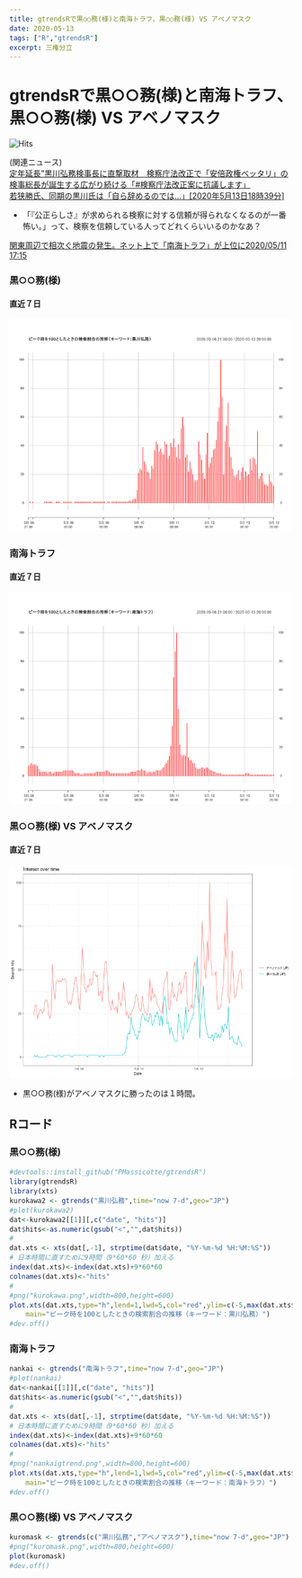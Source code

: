 ```yaml
---
title: gtrendsRで黒○○務(様)と南海トラフ、黒○○務(様) VS アベノマスク
date: 2020-05-13
tags: ["R","gtrendsR"]
excerpt: 三権分立
---
```


# gtrendsRで黒○○務(様)と南海トラフ、黒○○務(様) VS アベノマスク
![Hits](https://hitcounter.pythonanywhere.com/count/tag.svg?url=https%3A%2F%2Fgitpress.io%2F%40statrstart%2Fkurokawa)

(関連ニュース)  
[定年延長”黒川弘務検事長に直撃取材　検察庁法改正で「安倍政権ベッタリ」の検事総長が誕生する広がり続ける「#検察庁法改正案に抗議します」](https://bunshun.jp/articles/-/37732)  
[若狭勝氏、同期の黒川氏は「自ら辞めるのでは…」[2020年5月13日18時39分] ](https://www.nikkansports.com/general/nikkan/news/202005130000510.html)
- 「『公正らしさ』が求められる検察に対する信頼が得られなくなるのが一番怖い。」って、検察を信頼している人ってどれくらいいるのかなあ？

[関東周辺で相次ぐ地震の発生。ネット上で「南海トラフ」が上位に2020/05/11 17:15](https://news.goo.ne.jp/article/mag2/nation/mag2-451231.html)  

### 黒○○務(様)
#### 直近７日

![kurokawa](https://raw.githubusercontent.com/statrstart/statrstart.github.com/master/source/images/kurokawa.png)

### 南海トラフ
#### 直近７日

![nankaigtrend](https://raw.githubusercontent.com/statrstart/statrstart.github.com/master/source/images/nankaigtrend.png)

### 黒○○務(様) VS アベノマスク
#### 直近７日

![kuromask](https://raw.githubusercontent.com/statrstart/statrstart.github.com/master/source/images/kuromask.png)

- 黒○○務(様)がアベノマスクに勝ったのは１時間。

## Rコード

### 黒○○務(様)

```R
#devtools::install_github("PMassicotte/gtrendsR")
library(gtrendsR)
library(xts)
kurokawa2 <- gtrends("黒川弘務",time="now 7-d",geo="JP")
#plot(kurokawa2)
dat<-kurokawa2[[1]][,c("date", "hits")]
dat$hits<-as.numeric(gsub("<","",dat$hits))
#
dat.xts <- xts(dat[,-1], strptime(dat$date, "%Y-%m-%d %H:%M:%S"))
# 日本時間に直すために9時間（9*60*60 秒）加える
index(dat.xts)<-index(dat.xts)+9*60*60
colnames(dat.xts)<-"hits"
#
#png("kurokawa.png",width=800,height=600)
plot.xts(dat.xts,type="h",lend=1,lwd=5,col="red",ylim=c(-5,max(dat.xts$hits)*1.05),
	main="ピーク時を100としたときの検索割合の推移（キーワード：黒川弘務）")
#dev.off()
```

### 南海トラフ

```R
nankai <- gtrends("南海トラフ",time="now 7-d",geo="JP")
#plot(nankai)
dat<-nankai[[1]][,c("date", "hits")]
dat$hits<-as.numeric(gsub("<","",dat$hits))
#
dat.xts <- xts(dat[,-1], strptime(dat$date, "%Y-%m-%d %H:%M:%S"))
# 日本時間に直すために9時間（9*60*60 秒）加える
index(dat.xts)<-index(dat.xts)+9*60*60
colnames(dat.xts)<-"hits"
#
#png("nankaigtrend.png",width=800,height=600)
plot.xts(dat.xts,type="h",lend=1,lwd=5,col="red",ylim=c(-5,max(dat.xts$hits)*1.05),
	main="ピーク時を100としたときの検索割合の推移（キーワード：南海トラフ）")
#dev.off()
```

### 黒○○務(様) VS アベノマスク

```R
kuromask <- gtrends(c("黒川弘務","アベノマスク"),time="now 7-d",geo="JP")
#png("kuromask.png",width=800,height=600)
plot(kuromask)
#dev.off()
```

